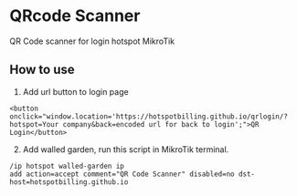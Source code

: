 # QRcode Scanner

QR Code scanner for login hotspot MikroTik

## How to use

1. Add url button to login page
```
<button onclick="window.location='https://hotspotbilling.github.io/qrlogin/?hotspot=Your company&back=encoded url for back to login';">QR Login</button>
```
2. Add walled garden, run this script in MikroTik terminal.
```
/ip hotspot walled-garden ip
add action=accept comment="QR Code Scanner" disabled=no dst-host=hotspotbilling.github.io
```
